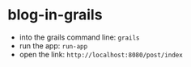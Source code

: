 # blog-in-grails
* into the grails command line: `grails`
* run the app: `run-app`
* open the link: `http://localhost:8080/post/index`
